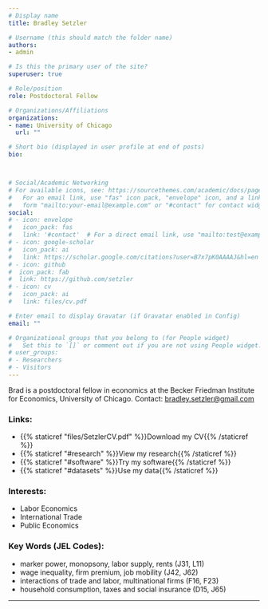 ```yaml
---
# Display name
title: Bradley Setzler

# Username (this should match the folder name)
authors:
- admin

# Is this the primary user of the site?
superuser: true

# Role/position
role: Postdoctoral Fellow

# Organizations/Affiliations
organizations:
- name: University of Chicago
  url: ""

# Short bio (displayed in user profile at end of posts)
bio: 



# Social/Academic Networking
# For available icons, see: https://sourcethemes.com/academic/docs/page-builder/#icons
#   For an email link, use "fas" icon pack, "envelope" icon, and a link in the
#   form "mailto:your-email@example.com" or "#contact" for contact widget.
social:
# - icon: envelope
#   icon_pack: fas
#   link: '#contact'  # For a direct email link, use "mailto:test@example.org".
# - icon: google-scholar
#   icon_pack: ai
#   link: https://scholar.google.com/citations?user=B7x7pK0AAAAJ&hl=en
# - icon: github
#  icon_pack: fab
#  link: https://github.com/setzler
# - icon: cv
#   icon_pack: ai
#   link: files/cv.pdf

# Enter email to display Gravatar (if Gravatar enabled in Config)
email: ""

# Organizational groups that you belong to (for People widget)
#   Set this to `[]` or comment out if you are not using People widget.
# user_groups:
# - Researchers
# - Visitors
---
```


Brad is a postdoctoral fellow in economics at the Becker Friedman Institute for Economics, University of Chicago. Contact: bradley.setzler@gmail.com

### Links:
- {{% staticref "files/SetzlerCV.pdf" %}}Download my CV{{% /staticref %}}
- {{% staticref "#research" %}}View my research{{% /staticref %}}
- {{% staticref "#software" %}}Try my software{{% /staticref %}}
- {{% staticref "#datasets" %}}Use my data{{% /staticref %}}


### Interests:
- Labor Economics
- International Trade
- Public Economics

### Key Words (JEL Codes):
- marker power, monopsony, labor supply, rents (J31, L11)
- wage inequality, firm premium, job mobility (J42, J62)
- interactions of trade and labor, multinational firms (F16, F23)
- household consumption, taxes and social insurance (D15, J65)


-------
